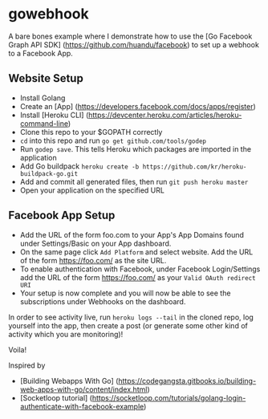 # gowebhook
A bare bones example where I demonstrate how to use the [Go Facebook Graph API SDK] (https://github.com/huandu/facebook) to set up a webhook to a Facebook App.

## Website Setup
+ Install Golang
+ Create an [App] (https://developers.facebook.com/docs/apps/register)
+ Install [Heroku CLI] (https://devcenter.heroku.com/articles/heroku-command-line)
+ Clone this repo to your $GOPATH correctly
+ `cd` into this repo and run `go get github.com/tools/godep`
+ Run `godep save`. This tells Heroku which packages are imported in the application
+ Add Go buildpack `heroku create -b https://github.com/kr/heroku-buildpack-go.git`
+ Add and commit all generated files, then run `git push heroku master`
+ Open your application on the specified URL

## Facebook App Setup
+ Add the URL of the form foo.com to your App's App Domains found under Settings/Basic on your App dashboard.
+ On the same page click `Add Platform` and select website. Add the URL of the form https://foo.com/ as the site URL.
+ To enable authentication with Facebook, under Facebook Login/Settings add the URL of the form https://foo.com/ as your `Valid OAuth redirect URI`
+ Your setup is now complete and you will now be able to see the subscriptions under Webhooks on the dashboard.

In order to see activity live, run `heroku logs --tail` in the cloned repo, log yourself into the app, then create a post (or generate some other kind of activity which you are monitoring)!

Voila!

Inspired by
+ [Building Webapps With Go] (https://codegangsta.gitbooks.io/building-web-apps-with-go/content/index.html)
+ [Socketloop tutorial] (https://socketloop.com/tutorials/golang-login-authenticate-with-facebook-example)


